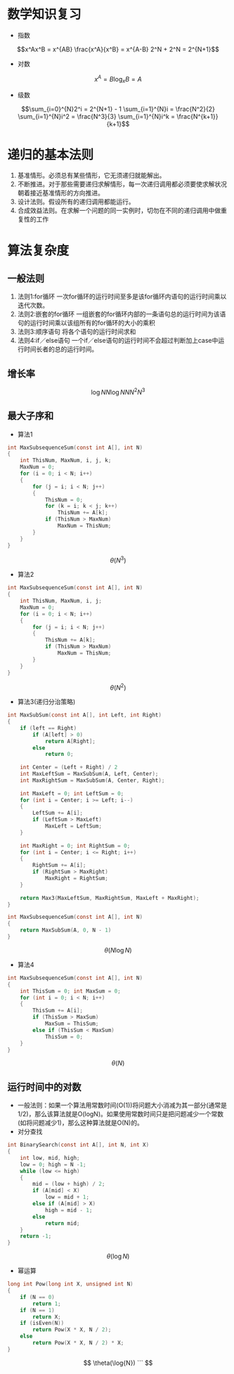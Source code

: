 
<script type="text/javascript" src="http://cdn.mathjax.org/mathjax/latest/MathJax.js?config=default"></script>

# 数学知识复习

- 指数

```math
x^Ax^B = x^{AB}

\frac{x^A}{x^B} = x^{A-B}

2^N + 2^N = 2^{N+1}
```

- 对数

```math
x^A = B

\log_{x}B = A
```

- 级数

```math
\sum_{i=0}^{N}2^i = 2^{N+1} - 1

\sum_{i=1}^{N}i = \frac{N^2}{2}

\sum_{i=1}^{N}i^2 = \frac{N^3}{3}

\sum_{i=1}^{N}i^k = \frac{N^{k+1}}{k+1}
```

# 递归的基本法则
1. 基准情形。必须总有某些情形，它无须递归就能解出。
2. 不断推进。对于那些需要递归求解情形，每一次递归调用都必须要使求解状况朝着接近基准情形的方向推进。
3. 设计法则。假设所有的递归调用都能运行。
4. 合成效益法则。在求解一个问题的同一实例时，切勿在不同的递归调用中做重复性的工作

# 算法复杂度
## 一般法则
1. 法则1:for循环
    一次for循环的运行时间至多是该for循环内语句的运行时间乘以迭代次数。
2. 法则2:嵌套的for循环
    一组嵌套的for循环内部的一条语句总的运行时间为该语句的运行时间乘以该组所有的for循环的大小的乘积
3. 法则3:顺序语句
    将各个语句的运行时间求和
4. 法则4:if／else语句
    一个if／else语句的运行时间不会超过判断加上case中运行时间长者的总的运行时间。
## 增长率
```math

\log{N}

{N}\log{N}

{N}

N^2

N^3
```
## 最大子序和
- 算法1
```c
int MaxSubsequenceSum(const int A[], int N)
{
    int ThisNum, MaxNum, i, j, k;
    MaxNum = 0;
    for (i = 0; i < N; i++)
    {
        for (j = i; i < N; j++)
        {
            ThisNum = 0;
            for (k = i; k < j; k++)
                ThisNum += A[k];
            if (ThisNum > MaxNum)
                MaxNum = ThisNum;
        }
    }
}

```
```math
	\theta(N^3)
```
- 算法2
```c
int MaxSubsequenceSum(const int A[], int N)
{
    int ThisNum, MaxNum, i, j;
    MaxNum = 0;
    for (i = 0; i < N; i++)
    {
        for (j = i; i < N; j++)
        {
            ThisNum += A[k];
            if (ThisNum > MaxNum)
                MaxNum = ThisNum;
        }
    }
}

```
```math
	\theta(N^2)
```
- 算法3(递归分治策略)
```c
int MaxSubSum(const int A[], int Left, int Right)
{
    if (left == Right)
        if (A[left] > 0)
            return A[Right];
        else
            return 0;
    
    int Center = (Left + Right) / 2
    int MaxLeftSum = MaxSubSum(A, Left, Center);
    int MaxRightSum = MaxSubSum(A, Center, Right);
    
    int MaxLeft = 0; int LeftSum = 0;
    for (int i = Center; i >= Left; i--)
    {
        LeftSum += A[i];
        if (LeftSum > MaxLeft)
            MaxLeft = LeftSum;
    }
    
    int MaxRight = 0; int RightSum = 0;
    for (int i = Center; i <= Right; i++)
    {
        RightSum += A[i];
        if (RightSum > MaxRight)
            MaxRight = RightSum;
    }
    
    return Max3(MaxLeftSum, MaxRightSum, MaxLeft + MaxRight);
}

int MaxSubsequenceSum(const int A[], int N)
{
    return MaxSubSum(A, 0, N - 1)
}

```
```math
	\theta(N\log{N})
```
- 算法4
```c
int MaxSubsequenceSum(const int A[], int N)
{
    int ThisSum = 0; int MaxSum = 0;
    for (int i = 0; i < N; i++)
    {
        ThisSum += A[i];
        if (ThisSum > MaxSum)
            MaxSum = ThisSum;
        else if (ThisSum < MaxSum)
            ThisSum = 0;
    }
}

```
```math
	\theta(N)
```
## 运行时间中的对数
- 一般法则：如果一个算法用常数时间(O(1))将问题大小消减为其一部分(通常是1/2)，那么该算法就是O(logN)。如果使用常数时间只是把问题减少一个常数(如将问题减少1)，那么这种算法就是O(N)的。
- 对分查找
```c
int BinarySearch(const int A[], int N, int X)
{
    int low, mid, high;
    low = 0; high = N -1;
    while (low <= high)
    {
        mid = (low + high) / 2;
        if (A[mid] < X)
            low = mid + 1;
        else if (A[mid] > X)
            high = mid - 1;
        else
            return mid;
    }
    return -1;
}
```
```math
	\theta(\log{N})
```
- 幂运算
```c
long int Pow(long int X, unsigned int N)
{
    if (N == 0)
        return 1;
    if (N == 1)
        return X;
    if (isEven(N))
        return Pow(X * X, N / 2);
    else
        return Pow(X * X, N / 2) * X;
}
```
```math
	\theta(\log{N}) ```


